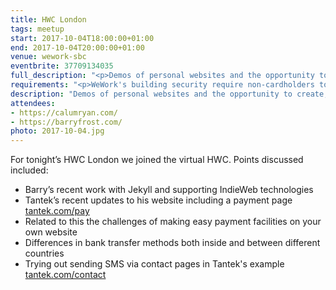 ```yaml
---
title: HWC London
tags: meetup
start: 2017-10-04T18:00:00+01:00
end: 2017-10-04T20:00:00+01:00
venue: wework-sbc
eventbrite: 37709134035
full_description: "<p>Demos of personal websites and the opportunity to create, update or experiment on your personal website.</p><p>Whether you’re a coder, designer, or just someone who wants to improve their presence on the web, this meetup is for you.</p><p>Join us in London from 6pm</p>"
requirements: "<p>WeWork's building security require non-cardholders to register as guests before being allowed access to the building.</p><p>Please meet at <strong>6pm</strong> sharp at the 30 Stamford Street ground floor reception.</p><p>There are a few different ways you can register for Homebrew Website Club London:</p>"
description: "Demos of personal websites and the opportunity to create, update or experiment on your personal website"
attendees:
- https://calumryan.com/
- https://barryfrost.com/
photo: 2017-10-04.jpg
---
```

For tonight’s HWC London we joined the virtual HWC. Points discussed included:

- Barry’s recent work with Jekyll and supporting IndieWeb technologies
- Tantek’s recent updates to his website including a payment page [tantek.com/pay](http://tantek.com/pay)
- Related to this the challenges of making easy payment facilities on your own website
- Differences in bank transfer methods both inside and between different countries
- Trying out sending SMS via contact pages in Tantek's example [tantek.com/contact](http://tantek.com/contact)
